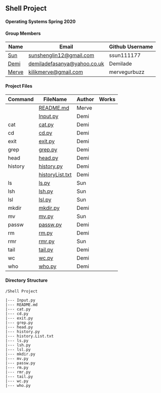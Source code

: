 ## Shell Project
#### Operating Systems Spring 2020

#### Group Members

| Name                          | Email       | Github Username |
| ----------------------------- | ----------- | --------------- |
| [Sun](https://github.com/ssun111177/5143-OpSys-Sun/tree/master/Assignments/shell)| sunshenglin12@gmail.com  | ssun111177   |
| [Demi](https://github.com/Demilade/5143-OS-Fasanya/tree/master/Assignments/P01-Shell) | demiladefasanya@yahoo.co.uk   | Demilade   |
| [Merve](https://github.com/mervegurbuzz/shell.git) | kilikmerve@gmail.com | mervegurbuzz |

#### Project Files

| Command | FileName       | Author | Works |
| ------- | -------------- | ------ | ----- |
|         | [README.md](README.md) | Merve |     |
|         | [Input.py](https://github.com/OS-Shell-group-project/shell/blob/master/Input.py)| Demi |
| cat     | [cat.py](https://github.com/OS-Shell-group-project/shell/blob/master/cat.py)| Demi |
| cd      | [cd.py](https://github.com/OS-Shell-group-project/shell/blob/master/cd.py)| Demi |
| exit    | [exit.py](https://github.com/OS-Shell-group-project/shell/blob/master/exit.py)| Demi |
| grep    | [grep.py](https://github.com/OS-Shell-group-project/shell/blob/master/grep.py)| Demi |
| head    | [head.py](https://github.com/OS-Shell-group-project/shell/blob/master/head.py)| Demi |
| history | [history.py](https://github.com/OS-Shell-group-project/shell/blob/master/history.py)| Demi |
|         | [historyList.txt](https://github.com/OS-Shell-group-project/shell/blob/master/historyList.txt)| Demi |
| ls      | [ls.py](https://github.com/OS-Shell-group-project/shell/blob/master/ls.py)| Sun |
| lsh     | [lsh.py](https://github.com/OS-Shell-group-project/shell/blob/master/lsh.py) | Sun |
| lsl     | [lsl.py](https://github.com/OS-Shell-group-project/shell/blob/master/lsl.py) | Sun |
| mkdir   | [mkdir.py](https://github.com/OS-Shell-group-project/shell/blob/master/mkdir.py)| Demi |
| mv      | [mv.py](https://github.com/OS-Shell-group-project/shell/blob/master/mv.py) | Sun |
| passw   | [passw.py](https://github.com/OS-Shell-group-project/shell/blob/master//passw.py)| Demi |
| rm      | [rm.py](https://github.com/OS-Shell-group-project/shell/blob/master/rm.py)| Demi |
| rmr     | [rmr.py](https://github.com/OS-Shell-group-project/shell/blob/master/rmr.py) | Sun | 
| tail    | [tail.py](https://github.com/OS-Shell-group-project/shell/blob/master/tail.py)| Demi |
| wc      | [wc.py](https://github.com/OS-Shell-group-project/shell/blob/master/wc.py)| Demi |
| who     | [who.py](https://github.com/OS-Shell-group-project/shell/blob/master/who.py)| Demi |
 

#### Directory Structure

```
/Shell Project

|--- Input.py
|--- README.md
|--- cat.py
|--- cd.py
|--- exit.py
|--- grep.py
|--- head.py
|--- history.py
|--- history.List.txt
|--- ls.py
|--- lsh.py
|--- lsl.py
|--- mkdir.py
|--- mv.py
|--- passw.py
|--- rm.py
|--- rmr.py
|--- tail.py
|--- wc.py
|--- who.py


